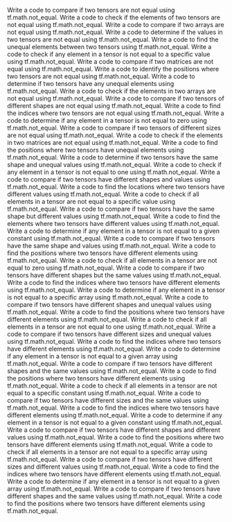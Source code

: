 Write a code to compare if two tensors are not equal using tf.math.not_equal.
Write a code to check if the elements of two tensors are not equal using tf.math.not_equal.
Write a code to compare if two arrays are not equal using tf.math.not_equal.
Write a code to determine if the values in two tensors are not equal using tf.math.not_equal.
Write a code to find the unequal elements between two tensors using tf.math.not_equal.
Write a code to check if any element in a tensor is not equal to a specific value using tf.math.not_equal.
Write a code to compare if two matrices are not equal using tf.math.not_equal.
Write a code to identify the positions where two tensors are not equal using tf.math.not_equal.
Write a code to determine if two tensors have any unequal elements using tf.math.not_equal.
Write a code to check if the elements in two arrays are not equal using tf.math.not_equal.
Write a code to compare if two tensors of different shapes are not equal using tf.math.not_equal.
Write a code to find the indices where two tensors are not equal using tf.math.not_equal.
Write a code to determine if any element in a tensor is not equal to zero using tf.math.not_equal.
Write a code to compare if two tensors of different sizes are not equal using tf.math.not_equal.
Write a code to check if the elements in two matrices are not equal using tf.math.not_equal.
Write a code to find the positions where two tensors have unequal elements using tf.math.not_equal.
Write a code to determine if two tensors have the same shape and unequal values using tf.math.not_equal.
Write a code to check if any element in a tensor is not equal to one using tf.math.not_equal.
Write a code to compare if two tensors have different shapes and values using tf.math.not_equal.
Write a code to find the locations where two tensors have different values using tf.math.not_equal.
Write a code to check if all elements in a tensor are not equal to a specific value using tf.math.not_equal.
Write a code to compare if two tensors have the same shape but different values using tf.math.not_equal.
Write a code to find the elements where two tensors have different values using tf.math.not_equal.
Write a code to determine if any element in a tensor is not equal to a given constant using tf.math.not_equal.
Write a code to compare if two tensors have the same shape and values using tf.math.not_equal.
Write a code to find the positions where two tensors have different elements using tf.math.not_equal.
Write a code to check if all elements in a tensor are not equal to zero using tf.math.not_equal.
Write a code to compare if two tensors have different shapes but the same values using tf.math.not_equal.
Write a code to find the indices where two tensors have different elements using tf.math.not_equal.
Write a code to determine if any element in a tensor is not equal to a specific array using tf.math.not_equal.
Write a code to compare if two tensors have different shapes and unequal values using tf.math.not_equal.
Write a code to find the positions where two tensors have different elements using tf.math.not_equal.
Write a code to check if all elements in a tensor are not equal to one using tf.math.not_equal.
Write a code to compare if two tensors have different sizes and unequal values using tf.math.not_equal.
Write a code to find the indices where two tensors have different elements using tf.math.not_equal.
Write a code to determine if any element in a tensor is not equal to a given array using tf.math.not_equal.
Write a code to compare if two tensors have different shapes and the same values using tf.math.not_equal.
Write a code to find the positions where two tensors have different elements using tf.math.not_equal.
Write a code to check if all elements in a tensor are not equal to a specific constant using tf.math.not_equal.
Write a code to compare if two tensors have different sizes and the same values using tf.math.not_equal.
Write a code to find the indices where two tensors have different elements using tf.math.not_equal.
Write a code to determine if any element in a tensor is not equal to a given constant using tf.math.not_equal.
Write a code to compare if two tensors have different shapes and different values using tf.math.not_equal.
Write a code to find the positions where two tensors have different elements using tf.math.not_equal.
Write a code to check if all elements in a tensor are not equal to a specific array using tf.math.not_equal.
Write a code to compare if two tensors have different sizes and different values using tf.math.not_equal.
Write a code to find the indices where two tensors have different elements using tf.math.not_equal.
Write a code to determine if any element in a tensor is not equal to a given array using tf.math.not_equal.
Write a code to compare if two tensors have different shapes and the same values using tf.math.not_equal.
Write a code to find the positions where two tensors have different elements using tf.math.not_equal.